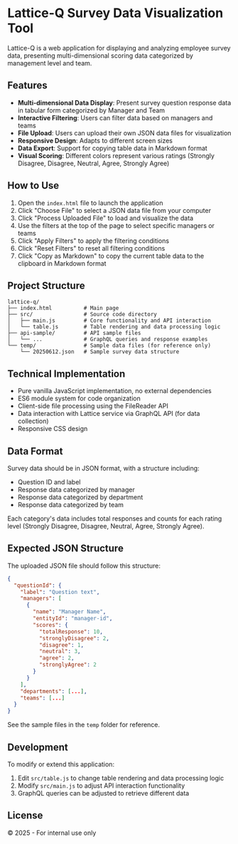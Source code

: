 # Lattice-Q Survey Data Visualization Tool

Lattice-Q is a web application for displaying and analyzing employee survey data, presenting multi-dimensional scoring data categorized by management level and team.

## Features

- **Multi-dimensional Data Display**: Present survey question response data in tabular form categorized by Manager and Team
- **Interactive Filtering**: Users can filter data based on managers and teams
- **File Upload**: Users can upload their own JSON data files for visualization
- **Responsive Design**: Adapts to different screen sizes
- **Data Export**: Support for copying table data in Markdown format
- **Visual Scoring**: Different colors represent various ratings (Strongly Disagree, Disagree, Neutral, Agree, Strongly Agree)

## How to Use

1. Open the `index.html` file to launch the application
2. Click "Choose File" to select a JSON data file from your computer
3. Click "Process Uploaded File" to load and visualize the data
4. Use the filters at the top of the page to select specific managers or teams
5. Click "Apply Filters" to apply the filtering conditions
6. Click "Reset Filters" to reset all filtering conditions
7. Click "Copy as Markdown" to copy the current table data to the clipboard in Markdown format

## Project Structure

```
lattice-q/
├── index.html          # Main page
├── src/                # Source code directory
│   ├── main.js         # Core functionality and API interaction
│   └── table.js        # Table rendering and data processing logic
├── api-sample/         # API sample files
│   └── ...             # GraphQL queries and response examples
└── temp/               # Sample data files (for reference only)
    └── 20250612.json   # Sample survey data structure
```

## Technical Implementation

- Pure vanilla JavaScript implementation, no external dependencies
- ES6 module system for code organization
- Client-side file processing using the FileReader API
- Data interaction with Lattice service via GraphQL API (for data collection)
- Responsive CSS design

## Data Format

Survey data should be in JSON format, with a structure including:
- Question ID and label
- Response data categorized by manager
- Response data categorized by department
- Response data categorized by team

Each category's data includes total responses and counts for each rating level (Strongly Disagree, Disagree, Neutral, Agree, Strongly Agree).

## Expected JSON Structure

The uploaded JSON file should follow this structure:

```json
{
  "questionId": {
    "label": "Question text",
    "managers": [
      {
        "name": "Manager Name",
        "entityId": "manager-id",
        "scores": {
          "totalResponse": 10,
          "stronglyDisagree": 2,
          "disagree": 1,
          "neutral": 3,
          "agree": 2,
          "stronglyAgree": 2
        }
      }
    ],
    "departments": [...],
    "teams": [...]
  }
}
```

See the sample files in the `temp` folder for reference.

## Development

To modify or extend this application:

1. Edit `src/table.js` to change table rendering and data processing logic
2. Modify `src/main.js` to adjust API interaction functionality
3. GraphQL queries can be adjusted to retrieve different data

## License

© 2025 - For internal use only
